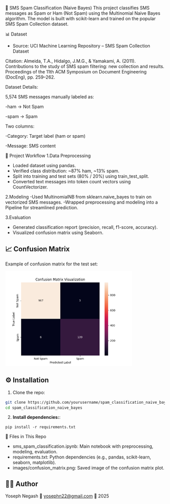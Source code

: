 📩 SMS Spam Classification (Naive Bayes)
This project classifies SMS messages as Spam or Ham (Not Spam) using the Multinomial Naive Bayes algorithm. The model is built with scikit-learn and trained on the popular SMS Spam Collection dataset.

📊 Dataset
- Source: UCI Machine Learning Repository – SMS Spam Collection Dataset

Citation: Almeida, T.A., Hidalgo, J.M.G., & Yamakami, A. (2011). Contributions to the study of SMS spam filtering: new collection and results. Proceedings of the 11th ACM Symposium on Document Engineering (DocEng), pp. 259–262.

Dataset Details:

5,574 SMS messages manually labeled as:

-ham → Not Spam

-spam → Spam

Two columns:

-Category: Target label (ham or spam)

-Message: SMS content

🚀 Project Workflow
1.Data Preprocessing
- Loaded dataset using pandas.
- Verified class distribution: ~87% ham, ~13% spam.
- Split into training and test sets (80% / 20%) using train_test_split.
- Converted text messages into token count vectors using CountVectorizer.
  
2.Modeling
-Used MultinomialNB from sklearn.naive_bayes to train on vectorized SMS messages.
-Wrapped preprocessing and modeling into a Pipeline for streamlined prediction.

3.Evaluation
- Generated classification report (precision, recall, f1-score, accuracy).
- Visualized confusion matrix using Seaborn.

## 📈 Confusion Matrix

Example of confusion matrix for the test set:

<img src="images/confusion_matrix.png" alt="Confusion Matrix" width="400">

## ⚙️ Installation

1. Clone the repo:

```bash
git clone https://github.com/yourusername/spam_classification_naive_bayes.git
cd spam_classification_naive_bayes
```
2. **Install dependencies:**:   
```commandline
pip install -r requirements.txt
```


📂 Files in This Repo
- sms_spam_classification.ipynb: Main notebook with preprocessing, modeling, evaluation.
- requirements.txt: Python dependencies (e.g., pandas, scikit-learn, seaborn, matplotlib).
- images/confusion_matrix.png: Saved image of the confusion matrix plot.
  
## 👨‍💻 Author
Yoseph Negash
📧 yosephn22@gmail.com
📅 2025
